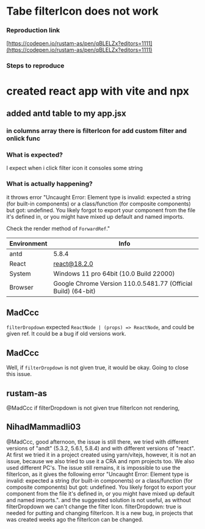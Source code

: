 # Tabe filterIcon does not work

### Reproduction link

[https://codepen.io/rustam-as/pen/qBLELZx?editors=1111](https://codepen.io/rustam-as/pen/qBLELZx?editors=1111)

### Steps to reproduce

# created react app with vite and npx

## added antd table to my app.jsx

### in columns array there is filterIcon for add custom filter and onlick func

### What is expected?

I expect when i click filter icon it consoles some string

### What is actually happening?

it throws error "Uncaught Error: Element type is invalid: expected a string (for built-in components) or a class/function (for composite components) but got: undefined. You likely forgot to export your component from the file it's defined in, or you might have mixed up default and named imports.

Check the render method of `ForwardRef`."

| Environment | Info                                                          |
| ----------- | ------------------------------------------------------------- |
| antd        | 5.8.4                                                         |
| React       | react@18.2.0                                                  |
| System      | Windows 11 pro 64bit (10.0 Build 22000)                       |
| Browser     | Google Chrome Version 110.0.5481.77 (Official Build) (64-bit) |

<!-- generated by ant-design-issue-helper. DO NOT REMOVE -->

## MadCcc

`filterDropdown` expected `ReactNode | (props) => ReactNode`, and could be given ref.
It could be a bug if old versions work.

## MadCcc

Well, if `filterDropdown` is not given true, it would be okay.
Going to close this issue.

## rustam-as

@MadCcc if filterDropdown is not given true filterIcon not rendering,

## NihadMammadli03

@MadCcc, good afternoon, the issue is still there, we tried with different versions of "andt" (5.3.2, 5.6.1, 5.8.4) and with different versions of "react". At first we tried it in a project created using yarn/vitejs, however, it is not an issue, because we also tried to use it a CRA and npm projects too. We also used different PC's. The issue still remains, it is impossible to use the filterIcon, as it gives the following error
"Uncaught Error: Element type is invalid: expected a string (for built-in components) or a class/function (for composite components) but got: undefined. You likely forgot to export your component from the file it's defined in, or you might have mixed up default and named imports.". and the suggested solution is not useful, as without filterDropdown we can't change the filter Icon. filterDropdown: true is needed for putting and changing filterIcon.
It is a new bug, in projects that was created weeks ago the filterIcon can be changed.

